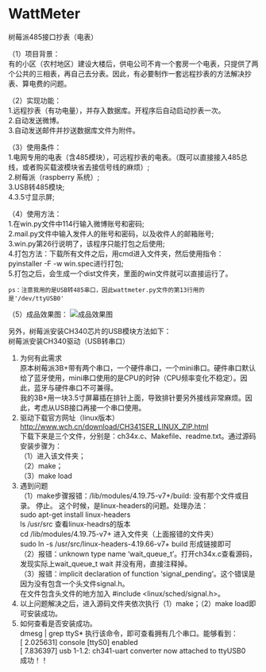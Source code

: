# WattMeter
树莓派485接口抄表（电表）

（1）项目背景：  
    有的小区（农村地区）建设大楼后，供电公司不肯一个套房一个电表，只提供了两个公共的三相表，再自己去分表。因此，有必要制作一套远程抄表的方法解决抄表、算电费的问题。  

（2）实现功能：  
    1.远程抄表（有功电量），并存入数据库。开程序后自动启动抄表一次。  
    2.自动发送微博。  
    3.自动发送邮件并抄送数据库文件为附件。  

（3）使用条件：  
    1.电网专用的电表（含485模块），可远程抄表的电表。（既可以直接接入485总线，或者购买载波模块省去接信号线的麻烦）;  
    2.树莓派（raspberry 系统）;  
    3.USB转485模块;  
    4.3.5寸显示屏;  
 
 
（4）使用方法：  
    1.在win.py文件中114行输入微博账号和密码;  
    2.mail.py文件中输入发件人的账号和密码，以及收件人的邮箱账号;  
    3.win.py第26行说明了，该程序只能打包之后使用;  
4.打包方法：下载所有文件之后，用cmd进入文件夹，然后使用指令：  
pyinstaller -F -w win.spec进行打包;  
    5.打包之后，会生成一个dist文件夹，里面的win文件就可以直接运行了。  

    
    ps：注意我用的是USB转485串口，因此wattmeter.py文件的第13行用的是'/dev/ttyUSB0'
    
（5）成品效果图：
![成品效果图](https://github.com/lwpo2008/WattMeter/blob/master/20200114164538.jpg)





另外，树莓派安装CH340芯片的USB模块方法如下：  
树莓派安装CH340驱动（USB转串口）  
1.	为何有此需求  
原本树莓派3B+带有两个串口，一个硬件串口，一个mini串口。硬件串口默认给了蓝牙使用，mini串口使用的是CPU的时钟（CPU频率变化不稳定）。因此，蓝牙与硬件串口不可兼得。  
我的3B+用一块3.5寸屏幕插在排针上面，导致排针要另外接线非常麻烦。因此，考虑从USB接口再接一个串口使用。  
2.	驱动下载官方网址（linux版本）  
http://www.wch.cn/download/CH341SER_LINUX_ZIP.html   
下载下来是三个文件，分别是：ch34x.c、Makefile、readme.txt。通过源码安装步骤为：  
（1）进入该文件夹；  
（2）make；  
（3）make load  
3.	遇到问题  
（1）make步骤报错：/lib/modules/4.19.75-v7+/build: 没有那个文件或目录。 停止。
这个时候，是linux-headers的问题。处理办法：  
sudo apt-get install linux-headers  
ls  /usr/src  查看linux-headrs的版本  
cd /lib/modules/4.19.75-v7+ 进入文件夹（上面报错的文件夹）  
sudo ln -s /usr/src/linux-headers-4.19.66-v7+ build 形成链接即可  
（2）报错：unknown type name ‘wait_queue_t’。打开ch34x.c查看源码，发现实际上wait_queue_t wait 并没有用，直接注释掉。  
（3）报错：implicit declaration of function ‘signal_pending’。这个错误是因为没有包含一个头文件signal.h。  
在文件包含头文件的地方加入 #include <linux/sched/signal.h>。  
4.	以上问题解决之后，进入源码文件夹依次执行（1）make；（2）make load即可安装成功。  
5.	如何查看是否安装成功。  
dmesg | grep ttyS*   执行该命令，即可查看拥有几个串口。能够看到：  
[    2.025631] console [ttyS0] enabled  
[    7.836397] usb 1-1.2: ch341-uart converter now attached to ttyUSB0  
成功！！  

    

